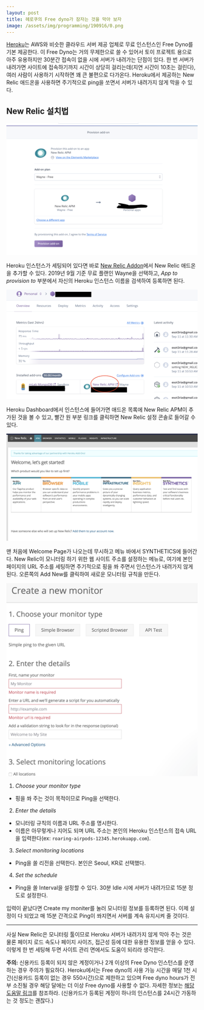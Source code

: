 ```yaml
---
layout: post
title: 헤로쿠의 Free dyno가 잠자는 것을 막아 보자
image: /assets/img/programming/190916/0.png
---
```


[Heroku](https://www.heroku.com)는 AWS와 비슷한 클라우드 서버 제공 업체로 무료 인스턴스인 Free Dyno를 기본 제공한다.
이 Free Dyno는 거의 무제한으로 쓸 수 있어서 토이 프로젝트 용으로 아주 유용하지만 30분간 접속이 없을 시에 서버가 내려가는 단점이 있다.
한 번 서버가 내려가면 사이트에 접속하기까지 시간이 상당히 걸리는데(지연 시간이 10초는 걸린다), 여러 사람이 사용하기 시작하면 꽤 큰 불편으로 다가온다.
Heroku에서 제공하는 New Relic 애드온을 사용하면 주기적으로 ping을 쏘면서 서버가 내려가지 않게 막을 수 있다. 

## New Relic 설치법

![1](/assets/img/programming/190916/1.png)

Heroku 인스턴스가 세팅되어 있다면 바로 [New Relic Addon](https://elements.heroku.com/addons/newrelic)에서 New Relic 애드온을 추가할 수 있다.
2019년 9월 기준 무료 플랜인 Wayne을 선택하고, *App to provision to* 부분에서 자신의 Heroku 인스턴스 이름을 검색하여 등록하면 된다.

![2](/assets/img/programming/190916/2.png)

Heroku Dashboard에서 인스턴스에 들어가면 애드온 목록에 New Relic APM이 추가된 것을 볼 수 있고, 빨간 원 부분 링크를 클릭하면 New Relic 설정 콘솔로 들어갈 수 있다.

![3](/assets/img/programming/190916/3.png)

맨 처음에 Welcome Page가 나오는데 무시하고 메뉴 바에서 SYNTHETICS에 들어간다.
New Relic이 모니터링 하기 위한 웹 사이트 주소를 설정하는 메뉴로, 여기에 본인 페이지의 URL 주소를 세팅하면 주기적으로 핑을 쏴 주면서 인스턴스가 내려가지 않게 된다.
오른쪽의 Add New를 클릭하여 새로운 모니터링 규칙을 만든다.

![4](/assets/img/programming/190916/4.png)

1. *Choose your monitor type*
* 핑을 쏴 주는 것이 목적이므로 Ping을 선택한다.

2. *Enter the details*
* 모니터링 규칙의 이름과 URL 주소를 명시한다.
* 이름은 아무렇게나 지어도 되며 URL 주소는 본인의 Heroku 인스턴스의 접속 URL을 입력한다(ex: `roaring-airpods-12345.herokuapp.com`).

3. *Select monitoring locations*
* Ping을 쏠 리전을 선택한다. 본인은 Seoul, KR로 선택했다.

4. *Set the schedule*
* Ping을 쏠 Interval을 설정할 수 있다. 30분 Idle 시에 서버가 내려가므로 15분 정도로 설정한다.

입력이 끝났다면 Create my moniter를 눌러 모니터링 정보를 등록하면 된다.
이제 설정이 다 되었고 매 15분 간격으로 Ping이 쏴지면서 서버를 계속 유지시켜 줄 것이다.

---

사실 New Relic은 모니터링 툴이므로 Heroku 서버가 내려가지 않게 막아 주는 것은 물론
페이지 로드 속도나 페이지 사이즈, 접근성 등에 대한 유용한 정보를 얻을 수 있다.
이렇게 한 번 세팅해 두면 사이트 관리 면에서도 도움이 되리라 생각한다.

**주의:** 신용카드 등록이 되지 않은 계정이거나 2개 이상의 Free Dyno 인스턴스를 운영하는 경우 주의가 필요하다.
Heroku에서는 Free dyno의 사용 가능 시간을 매달 1천 시간(신용카드 등록이 없는 경우 550시간)으로 제한하고 있으며
Free dyno hours가 전부 소진될 경우 해당 달에는 더 이상 Free dyno를 사용할 수 없다.
자세한 정보는 [해당 도움말 링크](https://devcenter.heroku.com/articles/free-dyno-hours)를 참조하라.
(신용카드가 등록된 계정이 하나의 인스턴스를 24시간 가동하는 것 정도는 괜찮다.)
